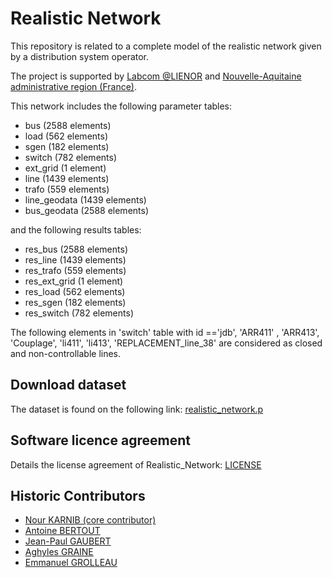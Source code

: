 # Realistic Network

This repository is related to a complete model of the realistic network given by a distribution system operator.
 
The project is supported by [Labcom @LIENOR](https://labcom-alienor.ensma.fr/) and [Nouvelle-Aquitaine administrative region (France)](https://www.nouvelle-aquitaine.fr/).

This network includes the following parameter tables:
 * bus (2588 elements)
 * load (562 elements)
 * sgen (182 elements)
 * switch (782 elements)
 * ext_grid (1 element)
 * line (1439 elements)
 * trafo (559 elements)
 * line_geodata (1439 elements)
 * bus_geodata (2588 elements)

and the following results tables:
 * res_bus (2588 elements)
 * res_line (1439 elements)
 * res_trafo (559 elements)
 * res_ext_grid (1 element)
 * res_load (562 elements)
 * res_sgen (182 elements)
 * res_switch (782 elements)

The following elements in 'switch' table with id =='jdb',  'ARR411' , 'ARR413', 'Couplage', 'li411', 'li413', 'REPLACEMENT_line_38' are considered as closed and non-controllable lines.

## Download dataset

The dataset is found on the following link: [realistic_network.p](https://github.com/lias-laboratory/realistic_network/releases/download/V1.0/realistic_network.p)

## Software licence agreement

Details the license agreement of Realistic_Network: [LICENSE](LICENSE)

## Historic Contributors

* [Nour KARNIB (core contributor)](https://www.lias-lab.fr/members/nourkarnib/)
* [Antoine BERTOUT](https://www.lias-lab.fr/members/antoinebertout/)
* [Jean-Paul GAUBERT](https://www.lias-lab.fr/members/jeanpaulgaubert/)
* [Aghyles GRAINE](https://www.lias-lab.fr/members/aghylesgraine/)
* [Emmanuel GROLLEAU](https://www.lias-lab.fr/members/emmanuelgrolleau/)
